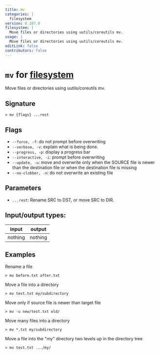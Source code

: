 ```yaml
---
title: mv
categories: |
  filesystem
version: 0.107.0
filesystem: |
  Move files or directories using uutils/coreutils mv.
usage: |
  Move files or directories using uutils/coreutils mv.
editLink: false
contributors: false
---
```

<!-- This file is automatically generated. Please edit the command in https://github.com/nushell/nushell instead. -->

# `mv` for [filesystem](/commands/categories/filesystem.md)

<div class='command-title'>Move files or directories using uutils&#x2f;coreutils mv.</div>

## Signature

```> mv {flags} ...rest```

## Flags

 -  `--force, -f`: do not prompt before overwriting
 -  `--verbose, -v`: explain what is being done.
 -  `--progress, -p`: display a progress bar
 -  `--interactive, -i`: prompt before overwriting
 -  `--update, -u`: move and overwrite only when the SOURCE file is newer than the destination file or when the destination file is missing
 -  `--no-clobber, -n`: do not overwrite an existing file

## Parameters

 -  `...rest`: Rename SRC to DST, or move SRC to DIR.


## Input/output types:

| input   | output  |
| ------- | ------- |
| nothing | nothing |
## Examples

Rename a file
```nu
> mv before.txt after.txt

```

Move a file into a directory
```nu
> mv test.txt my/subdirectory

```

Move only if source file is newer than target file
```nu
> mv -u new/test.txt old/

```

Move many files into a directory
```nu
> mv *.txt my/subdirectory

```

Move a file into the "my" directory two levels up in the directory tree
```nu
> mv test.txt .../my/

```
